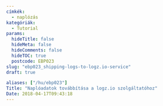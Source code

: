 ```yaml
---
címkék:
  - naplózás
kategóriák:
  - Tutorial
params:
  hideTitle: false
  hideMeta: false
  hideComments: false
  hideTOC: true
  postcode: EBP023
slug: "ebp023_shipping-logs-to-logz.io-service"
draft: true

aliases: ["/hu/ebp023"]
Title: "Naplóadatok továbbítása a logz.io szolgáltatóhoz"
Date: 2018-04-17T09:43:18
---
```



